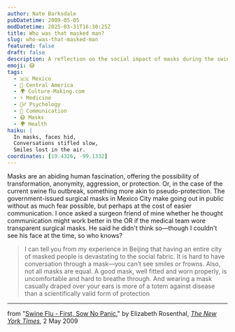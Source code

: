 ```yaml
---
author: Nate Barksdale
pubDatetime: 2009-05-05
modDatetime: 2025-03-31T16:30:25Z
title: Who was that masked man?
slug: who-was-that-masked-man
featured: false
draft: false
description: A reflection on the social impact of masks during the swine flu outbreak.
emoji: 😷
tags:
  - 🇲🇽 Mexico
  - 🥑 Central America
  - 🌍 Culture-Making.com
  - ⚕️ Medicine
  - 🧘‍♂️ Psychology
  - 💬 Communication
  - 😷 Masks
  - 🌍 Health
haiku: |
  In masks, faces hid,  
  Conversations stifled slow,  
  Smiles lost in the air.
coordinates: [19.4326, -99.1332]
---
```


Masks are an abiding human fascination, offering the possibility of transformation, anonymity, aggression, or protection. Or, in the case of the current swine flu outbreak, something more akin to pseudo-protection. The government-issued surgical masks in Mexico City make going out in public without as much fear possible, but perhaps at the cost of easier communication. I once asked a surgeon friend of mine whether he thought communication might work better in the OR if the medical team wore transparent surgical masks. He said he didn't think so—though I couldn't see his face at the time, so who knows?

> I can tell you from my experience in Beijing that having an entire city of masked people is devastating to the social fabric. It is hard to have conversation through a mask—you can’t see smiles or frowns. Also, not all masks are equal. A good mask, well fitted and worn properly, is uncomfortable and hard to breathe through. And wearing a mask casually draped over your ears is more of a totem against disease than a scientifically valid form of protection

---

from "[Swine Flu - First, Sow No Panic](https://www.google.com/search?q=%22Swine%20Flu%20-%20First%2C%20Sow%20No%20Panic%22%20nytimes.com)," by Elizabeth Rosenthal, [_The New York Times_](https://www.google.com/search?q=%22_The%20New%20York%20Times_%22%20nytimes.com), 2 May 2009
